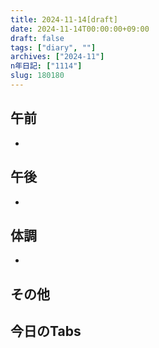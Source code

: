 ```yaml
---
title: 2024-11-14[draft]
date: 2024-11-14T00:00:00+09:00
draft: false
tags: ["diary", ""]
archives: ["2024-11"]
n年日記: ["1114"]
slug: 180180
---
```

## 午前
- 
## 午後
- 
## 体調
- 
## その他
## 今日のTabs